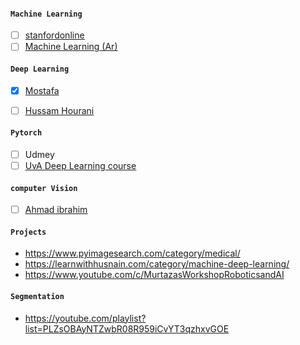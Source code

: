 #### `Machine Learning` 
- [ ] [<ins>stanfordonline</ins>](https://www.youtube.com/watch?v=jGwO_UgTS7I) 
- [ ] [<ins>Machine Learning (Ar)</ins>](https://www.youtube.com/watch?v=Sh7gw3W-VD4&list=PLnYosD8Da-WHwJK1Wul_7tKTaAgBbOHBN)

#### `Deep Learning`
- [x]  [Mostafa](https://drive.google.com/drive/folders/1JaK5uo7hVGFp7oIwBWQXwFDrNK4-5LDw)
- [ ]  [Hussam Hourani](https://www.youtube.com/watch?v=bpp_yzyWiNo&list=PLYW0LRZ3ePo7TpIVGYjFbUfCICkTxwU7p)


#### `Pytorch`
- [ ] Udmey
- [ ] [<ins>UvA Deep Learning course</ins>](https://www.youtube.com/channel/UCpvn0ycxIA6Uf8W00OX3frQ)

#### `computer Vision`
 - [ ] [<ins>Ahmad ibrahim</ins>](https://www.youtube.com/channel/UC_TWGuu0nCqwu3CiMwxlXDA) 

#### `Projects`
- https://www.pyimagesearch.com/category/medical/
- https://learnwithhusnain.com/category/machine-deep-learning/
- https://www.youtube.com/c/MurtazasWorkshopRoboticsandAI

#### `Segmentation`
- https://youtube.com/playlist?list=PLZsOBAyNTZwbR08R959iCvYT3qzhxvGOE
